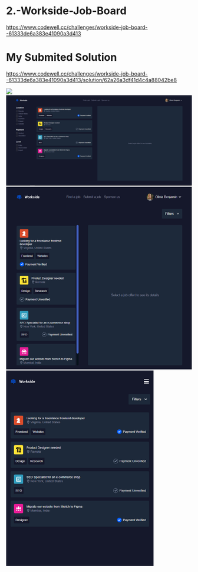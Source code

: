 # 2.-Workside-Job-Board
https://www.codewell.cc/challenges/workside-job-board--61333de6a383e41090a3d413

# My Submited Solution
https://www.codewell.cc/challenges/workside-job-board--61333de6a383e41090a3d413/solution/62a26a3df41d4c4a88042be8

<img width="700" src="./_readme-assets/video.mp4">
<img width="700" src="./_readme-assets/01.png">
<img width="550" src="./_readme-assets/02.png">
<img width="400" src="./_readme-assets/03.png">
